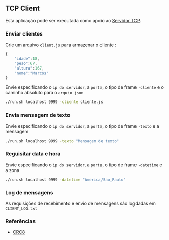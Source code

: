 ## TCP Client

Esta aplicação pode ser executada como apoio ao [Servidor TCP](https://github.com/Barbalho12/tcp-server).

### Enviar clientes

Crie um arquivo `client.js` para armazenar o cliente :

```js
{
    "idade":18,
    "peso":67,
    "altura":167,
    "nome":"Marcos"
}

```

Envie especificando o `ip do servidor`, a `porta`, o tipo de frame `-cliente` e o caminho absoluto para o `arquio json`

```bash
./run.sh localhost 9999 -cliente cliente.js
```

### Envia mensagem de texto

Envie especificando o `ip do servidor`, a `porta`, o tipo de frame `-texto` e a mensagem

```bash
./run.sh localhost 9999 -texto "Mensagem de texto"
```

### Reguisitar data e hora

Envie especificando o `ip do servidor`, a `porta`, o tipo de frame `-datetime` e a zona 

```bash
./run.sh localhost 9999 -datetime "America/Sao_Paulo"
```

### Log de mensagens

As requisições de recebimento e envio de mensagens são logdadas em `CLIENT_LOG.txt`

### Referências

- [CRC8](https://www.javatips.net/api/xtrememp-swing-master/xtrememp-audio-spi-flac/src/org/kc7bfi/jflac/util/CRC8.java)